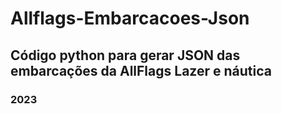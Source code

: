 # Allflags-Embarcacoes-Json

## Código python para gerar JSON das embarcações da AllFlags Lazer e náutica

### 2023
